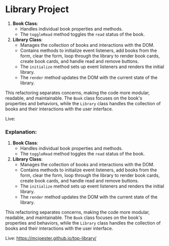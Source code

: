 # Library Project

1. **Book Class**:
    - Handles individual book properties and methods.
    - The `toggleRead` method toggles the `read` status of the book.
2. **Library Class**:
    - Manages the collection of books and interactions with the DOM.
    - Contains methods to initialize event listeners, add books from the form, clear the form, loop through the library to render book cards, create book cards, and handle read and remove buttons.
    - The `initialize` method sets up event listeners and renders the initial library.
    - The `render` method updates the DOM with the current state of the library.

This refactoring separates concerns, making the code more modular, readable, and maintainable. The `Book` class focuses on the book's properties and behaviors, while the `Library` class handles the collection of books and their interactions with the user interface.
 
 
 Live:
### Explanation:

1. **Book Class**:
    - Handles individual book properties and methods.
    - The `toggleRead` method toggles the `read` status of the book.
2. **Library Class**:
    - Manages the collection of books and interactions with the DOM.
    - Contains methods to initialize event listeners, add books from the form, clear the form, loop through the library to render book cards, create book cards, and handle read and remove buttons.
    - The `initialize` method sets up event listeners and renders the initial library.
    - The `render` method updates the DOM with the current state of the library.

This refactoring separates concerns, making the code more modular, readable, and maintainable. The `Book` class focuses on the book's properties and behaviors, while the `Library` class handles the collection of books and their interactions with the user interface.
 
 
 Live:
https://mcjoester.github.io/top-library/
